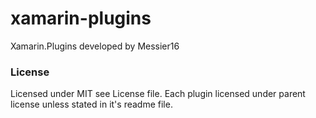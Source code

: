 # xamarin-plugins
Xamarin.Plugins developed by Messier16

### License
Licensed under MIT see License file. Each plugin licensed under parent license unless stated in it's readme file.
